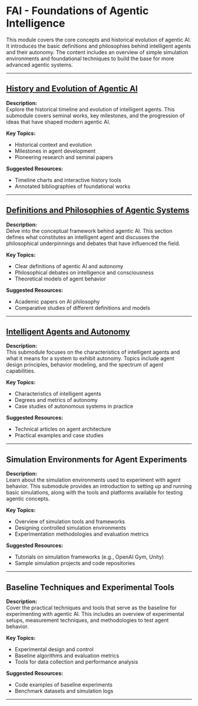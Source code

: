 # FAI - Foundations of Agentic Intelligence

This module covers the core concepts and historical evolution of agentic AI. It introduces the basic definitions and philosophies behind intelligent agents and their autonomy. The content includes an overview of simple simulation environments and foundational techniques to build the base for more advanced agentic systems.

---

## [History and Evolution of Agentic AI](/FAI/History_and_Evolution.md)

**Description:**  
Explore the historical timeline and evolution of intelligent agents. This submodule covers seminal works, key milestones, and the progression of ideas that have shaped modern agentic AI. 

**Key Topics:**
- Historical context and evolution
- Milestones in agent development
- Pioneering research and seminal papers

**Suggested Resources:**  
- Timeline charts and interactive history tools
- Annotated bibliographies of foundational works

---

## [Definitions and Philosophies of Agentic Systems](/FAI/Definitions_and_Philosophies.md)

**Description:**  
Delve into the conceptual framework behind agentic AI. This section defines what constitutes an intelligent agent and discusses the philosophical underpinnings and debates that have influenced the field.

**Key Topics:**
- Clear definitions of agentic AI and autonomy
- Philosophical debates on intelligence and consciousness
- Theoretical models of agent behavior

**Suggested Resources:**  
- Academic papers on AI philosophy
- Comparative studies of different definitions and models

---

## [Intelligent Agents and Autonomy](/FAI/Intelligent_Agents_and_Autonomy.md)

**Description:**  
This submodule focuses on the characteristics of intelligent agents and what it means for a system to exhibit autonomy. Topics include agent design principles, behavior modeling, and the spectrum of agent capabilities.

**Key Topics:**
- Characteristics of intelligent agents
- Degrees and metrics of autonomy
- Case studies of autonomous systems in practice

**Suggested Resources:**  
- Technical articles on agent architecture
- Practical examples and case studies

---

## Simulation Environments for Agent Experiments

**Description:**  
Learn about the simulation environments used to experiment with agent behavior. This submodule provides an introduction to setting up and running basic simulations, along with the tools and platforms available for testing agentic concepts.

**Key Topics:**
- Overview of simulation tools and frameworks
- Designing controlled simulation environments
- Experimentation methodologies and evaluation metrics

**Suggested Resources:**  
- Tutorials on simulation frameworks (e.g., OpenAI Gym, Unity)
- Sample simulation projects and code repositories

---

## Baseline Techniques and Experimental Tools

**Description:**  
Cover the practical techniques and tools that serve as the baseline for experimenting with agentic AI. This includes an overview of experimental setups, measurement techniques, and methodologies to test agent behavior.

**Key Topics:**
- Experimental design and control
- Baseline algorithms and evaluation metrics
- Tools for data collection and performance analysis

**Suggested Resources:**  
- Code examples of baseline experiments
- Benchmark datasets and simulation logs

---
